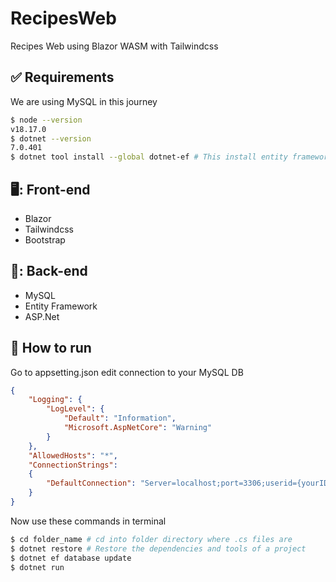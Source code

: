 # RecipesWeb
Recipes Web using Blazor WASM with Tailwindcss

## :white_check_mark: Requirements
We are using MySQL in this journey
```bash
$ node --version
v18.17.0
$ dotnet --version
7.0.401
$ dotnet tool install --global dotnet-ef # This install entity framework globally
```

## 🖥️: Front-end ##
- Blazor
- Tailwindcss
- Bootstrap

## 📠: Back-end ##
- MySQL
- Entity Framework
- ASP.Net

## :checkered_flag: How to run ##
Go to appsetting.json edit connection to your MySQL DB
```json
{  
    "Logging": {    
        "LogLevel": {      
            "Default": "Information",      
            "Microsoft.AspNetCore": "Warning"    
        }  
    },
    "AllowedHosts": "*",    
    "ConnectionStrings":    
    {        
        "DefaultConnection": "Server=localhost;port=3306;userid={yourID};password={yourPass};database={DBName};"    
    }
}
```
Now use these commands in terminal
```bash
$ cd folder_name # cd into folder directory where .cs files are
$ dotnet restore # Restore the dependencies and tools of a project
$ dotnet ef database update
$ dotnet run
```

